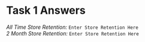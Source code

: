 # Task 1 Answers

*All Time Store Retention:* `Enter Store Retention Here`\
*2 Month Store Retention:* `Enter Store Retention Here`
